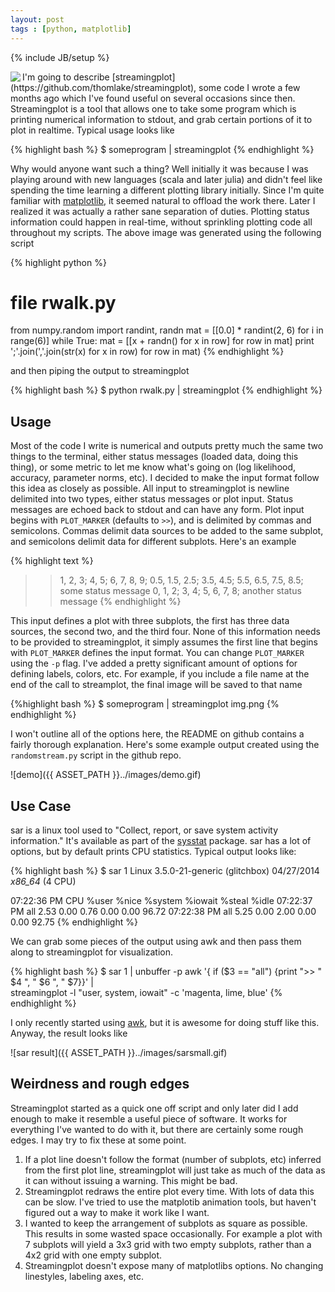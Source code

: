 ```yaml
---
layout: post
tags : [python, matplotlib]
---
```

{% include JB/setup %}

<img align="left" src="{{ ASSET_PATH }}../images/rand.gif" />
I'm going to describe [streamingplot](https://github.com/thomlake/streamingplot), 
some code I wrote a few months ago which I've found useful on several occasions since then. 
Streamingplot is a tool that allows one to take some program which is printing
numerical information to stdout, and grab certain portions of it to plot in realtime.
Typical usage looks like

{% highlight bash %}
$ someprogram | streamingplot
{% endhighlight %}

Why would anyone want such a thing? Well initially it was because I was playing
around with new languages (scala and later julia) and didn't feel like spending
the time learning a different plotting library initially. Since I'm quite familiar
with <a href="http://matplotlib.org/">matplotlib</a>, it seemed natural to offload the work there.
Later I realized it was actually a rather sane separation of duties. 
Plotting status information could happen in real-time, 
without sprinkling plotting code all throughout my scripts.
The above image was generated using the following script

{% highlight python %}
# file rwalk.py
from numpy.random import randint, randn
mat = [[0.0] * randint(2, 6) for i in range(6)]
while True:
    mat = [[x + randn() for x in row] for row in mat]
    print ';'.join(','.join(str(x) for x in row) for row in mat)
{% endhighlight %}

and then piping the output to streamingplot

{% highlight bash %}
$ python rwalk.py | streamingplot
{% endhighlight %}

## Usage
Most of the code I write is numerical and outputs pretty much the 
same two things to the terminal, either status messages (loaded data, doing this thing),
 or some metric to let me know what's going on (log likelihood, accuracy, parameter norms, etc).
 I decided to make the input format follow this idea as closely as possible. 
All input to streamingplot is newline delimited into two types, 
either status messages or plot input. Status messages are echoed back to stdout and can have any form.
 Plot input begins with `PLOT_MARKER` (defaults to `>>`), 
and is delimited by commas and semicolons. Commas delimit data sources to 
be added to the same subplot, and semicolons delimit data for different subplots. 
Here's an example

{% highlight text %}
>> 1, 2, 3; 4, 5; 6, 7, 8, 9;
>> 0.5, 1.5, 2.5; 3.5, 4.5; 5.5, 6.5, 7.5, 8.5;
some status message
>> 0, 1, 2; 3, 4; 5, 6, 7, 8; 
another status message
{% endhighlight %}

This input defines a plot with three subplots, the first has three data sources, 
the second two, and the third four. None of this information needs to be provided to streamingplot, 
it simply assumes the first line that begins with `PLOT_MARKER` defines the input format. 
You can change `PLOT_MARKER` using the `-p` flag. I've added a pretty significant amount 
of options for defining labels, colors, etc. For example, if you include a file name at 
the end of the call to streamplot, the final image will be saved to that name

{%highlight bash %}
$ someprogram | streamingplot img.png
{% endhighlight %}

I won't outline all of the options here, the README on github contains a 
fairly thorough explanation. Here's some example output created using the 
`randomstream.py` script in the github repo.

![demo]({{ ASSET_PATH }}../images/demo.gif)

## Use Case
sar is a linux tool used to "Collect, report, or save system activity information." 
It's available as part of the 
[sysstat](http://sebastien.godard.pagesperso-orange.fr) package. 
sar has a lot of options, but by default prints CPU statistics. 
Typical output looks like:

{% highlight bash %}
$ sar 1
Linux 3.5.0-21-generic (glitchbox)  04/27/2014  _x86_64_ (4 CPU)

07:22:36 PM  CPU  %user  %nice  %system  %iowait  %steal  %idle
07:22:37 PM  all   2.53   0.00   0.76     0.00     0.00    96.72
07:22:38 PM  all   5.25   0.00   2.00     0.00     0.00    92.75
{% endhighlight %}

We can grab some pieces of the output using awk and then pass 
them along to streamingplot for visualization.

{% highlight bash %}
$ sar 1 | unbuffer -p awk '{ if ($3 == "all") {print ">> " $4 ", " $6 ", " $7}}' | \
  streamingplot -l "user, system, iowait" -c 'magenta, lime, blue'
{% endhighlight %}

I only recently started using [awk](http://en.wikipedia.org/wiki/AWK), 
but it is awesome for doing stuff like this. Anyway, the result looks like

![sar result]({{ ASSET_PATH }}../images/sarsmall.gif)

## Weirdness and rough edges
Streamingplot started as a quick one off script and only later did 
I add enough to make it resemble a useful piece of software. 
It works for everything I've wanted to do with it, but there are certainly some rough edges. 
I may try to fix these at some point.

 1. If a plot line doesn't follow the format (number of subplots, etc) 
    inferred from the first plot line, streamingplot will just take as much 
    of the data as it can without issuing a warning. This might be bad.
 2. Streamingplot redraws the entire plot every time. With lots of data this can be slow. 
    I've tried to use the matplotib animation tools, but haven't figured out a way to make
    it work like I want.
 3. I wanted to keep the arrangement of subplots as square as possible. 
    This results in some wasted space occasionally. For example a plot with 7
    subplots will yield a 3x3 grid with two empty subplots, rather than a 4x2
    grid with one empty subplot.
 4. Streamingplot doesn't expose many of matplotlibs options. 
    No changing linestyles, labeling axes, etc.

